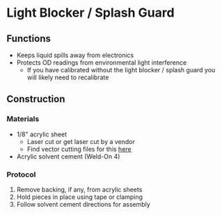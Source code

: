 # Light Blocker / Splash Guard

## Functions

* Keeps liquid spills away from electronics
* Protects OD readings from environmental light interference
  * If you have calibrated without the light blocker / splash guard you will likely need to recalibrate

## Construction

### Materials

* 1/8" acrylic sheet
  * Laser cut or get laser cut by a vendor
  * Find vector cutting files for this [here](https://github.com/FYNCH-BIO/hardware/tree/master/Accessories/splash-shield\_light-blocker)
* Acrylic solvent cement (Weld-On 4)

### Protocol

1. Remove backing, if any, from acrylic sheets
2. Hold pieces in place using tape or clamping
3. Follow solvent cement directions for assembly
